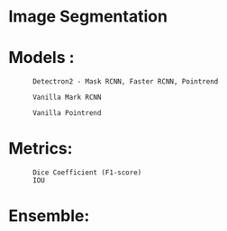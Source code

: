 # Image Segmentation

# Models :
          Detectron2 - Mask RCNN, Faster RCNN, Pointrend
          
          Vanilla Mark RCNN
          
          Vanilla Pointrend
          
# Metrics:
          
          Dice Coefficient (F1-score)
          IOU

# Ensemble:


